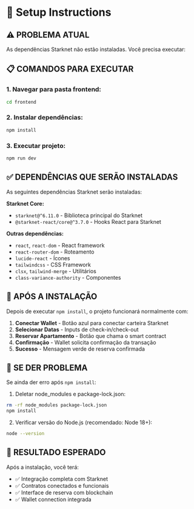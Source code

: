# 🚀 Setup Instructions

## ⚠️ PROBLEMA ATUAL

As dependências Starknet não estão instaladas. Você precisa executar:

## 📋 COMANDOS PARA EXECUTAR

### 1. Navegar para pasta frontend:

```bash
cd frontend
```

### 2. Instalar dependências:

```bash
npm install
```

### 3. Executar projeto:

```bash
npm run dev
```

## ✅ DEPENDÊNCIAS QUE SERÃO INSTALADAS

As seguintes dependências Starknet serão instaladas:

**Starknet Core:**

- `starknet@^6.11.0` - Biblioteca principal do Starknet
- `@starknet-react/core@^3.7.0` - Hooks React para Starknet

**Outras dependências:**

- `react`, `react-dom` - React framework
- `react-router-dom` - Roteamento
- `lucide-react` - Ícones
- `tailwindcss` - CSS Framework
- `clsx`, `tailwind-merge` - Utilitários
- `class-variance-authority` - Componentes

## 🎯 APÓS A INSTALAÇÃO

Depois de executar `npm install`, o projeto funcionará normalmente com:

1. **Conectar Wallet** - Botão azul para conectar carteira Starknet
2. **Selecionar Datas** - Inputs de check-in/check-out
3. **Reservar Apartamento** - Botão que chama o smart contract
4. **Confirmação** - Wallet solicita confirmação da transação
5. **Sucesso** - Mensagem verde de reserva confirmada

## 🚨 SE DER PROBLEMA

Se ainda der erro após `npm install`:

1. Deletar node_modules e package-lock.json:

```bash
rm -rf node_modules package-lock.json
npm install
```

2. Verificar versão do Node.js (recomendado: Node 18+):

```bash
node --version
```

## 🎉 RESULTADO ESPERADO

Após a instalação, você terá:

- ✅ Integração completa com Starknet
- ✅ Contratos conectados e funcionais
- ✅ Interface de reserva com blockchain
- ✅ Wallet connection integrada
